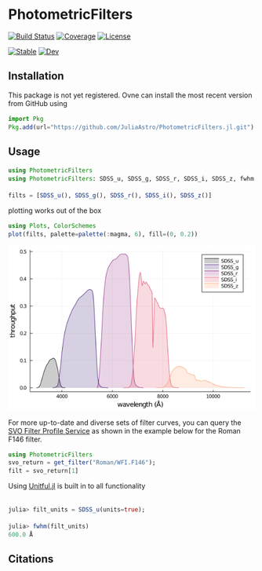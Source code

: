 # PhotometricFilters

[![Build Status](https://github.com/juliaastro/PhotometricFilters.jl/workflows/CI/badge.svg)](https://github.com/juliaastro/PhotometricFilters.jl/actions)
[![Coverage](https://codecov.io/gh/juliaastro/PhotometricFilters.jl/branch/master/graph/badge.svg)](https://codecov.io/gh/juliaastro/PhotometricFilters.jl)
[![License](https://img.shields.io/badge/License-MIT-yellow.svg)](https://opensource.org/licenses/MIT)

[![Stable](https://img.shields.io/badge/docs-stable-blue.svg)](https://juliaastro.org/PhotometricFilters/stable)
[![Dev](https://img.shields.io/badge/docs-dev-blue.svg)](https://juliaastro.github.io/PhotometricFilters.jl/dev)

## Installation

This package is not yet registered. Ovne can install the most recent version from GitHub using 

```julia
import Pkg
Pkg.add(url="https://github.com/JuliaAstro/PhotometricFilters.jl.git")
```

## Usage

```julia
using PhotometricFilters
using PhotometricFilters: SDSS_u, SDSS_g, SDSS_r, SDSS_i, SDSS_z, fwhm

filts = [SDSS_u(), SDSS_g(), SDSS_r(), SDSS_i(), SDSS_z()]
```

plotting works out of the box

```julia
using Plots, ColorSchemes
plot(filts, palette=palette(:magma, 6), fill=(0, 0.2))
```

![](sdss.png)

For more up-to-date and diverse sets of filter curves, you can query the [SVO Filter Profile Service](https://svo2.cab.inta-csic.es/theory/fps/) as shown in the example below for the Roman F146 filter.

```julia
using PhotometricFilters
svo_return = get_filter("Roman/WFI.F146");
filt = svo_return[1]
```

Using [Unitful.jl](https://github.com/painterqubits/Unitful.jl) is built in to all functionality

```julia

julia> filt_units = SDSS_u(units=true);

julia> fwhm(filt_units)
600.0 Å
```

## Citations
